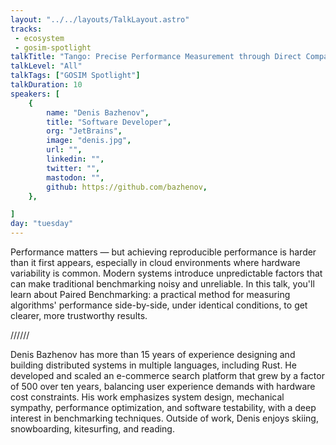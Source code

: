 ```yaml
---
layout: "../../layouts/TalkLayout.astro"
tracks:
 - ecosystem
 - gosim-spotlight
talkTitle: "Tango: Precise Performance Measurement through Direct Comparison"
talkLevel: "All"
talkTags: ["GOSIM Spotlight"]
talkDuration: 10
speakers: [
    {
        name: "Denis Bazhenov",
        title: "Software Developer",
        org: "JetBrains",
        image: "denis.jpg",
        url: "",
        linkedin: "",
        twitter: "",
        mastodon: "",
        github: https://github.com/bazhenov,
    },

]
day: "tuesday"
---
```


Performance matters — but achieving reproducible performance is harder than
it first appears, especially in cloud environments where hardware variability
is common. Modern systems introduce unpredictable factors that can make
traditional benchmarking noisy and unreliable. In this talk, you'll learn about
Paired Benchmarking: a practical method for measuring algorithms' performance
side-by-side, under identical conditions, to get clearer, more trustworthy
results.

////// <!-- sepatator between abstract and bio -->

Denis Bazhenov has more than 15 years of experience designing and building
distributed systems in multiple languages, including Rust. He developed and
scaled an e-commerce search platform that grew by a factor of 500 over ten
years, balancing user experience demands with hardware cost constraints. His
work emphasizes system design, mechanical sympathy, performance optimization,
and software testability, with a deep interest in benchmarking techniques.
Outside of work, Denis enjoys skiing, snowboarding, kitesurfing, and reading.
